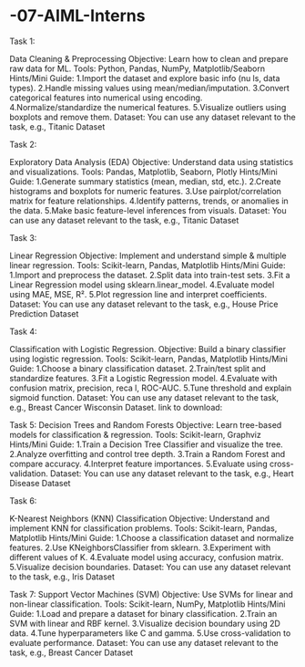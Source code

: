 # -07-AIML-Interns
Task 1: 

Data Cleaning & Preprocessing
 Objective: Learn how to clean and prepare raw data for ML.
 Tools: Python, Pandas, NumPy, Matplotlib/Seaborn
 Hints/Mini Guide:
 1.Import the dataset and explore basic info (nu ls, data types).
 2.Handle missing values using mean/median/imputation.
 3.Convert categorical features into numerical using encoding.
 4.Normalize/standardize the numerical features.
 5.Visualize outliers using boxplots and remove them.
 Dataset: You can use any dataset relevant to the task, e.g., Titanic Dataset


Task 2: 

Exploratory Data Analysis (EDA)
 Objective: Understand data using statistics and visualizations.
 Tools:  Pandas, Matplotlib, Seaborn, Plotly
 Hints/Mini Guide:
 1.Generate summary statistics (mean, median, std, etc.).
 2.Create histograms and boxplots for numeric features.
 3.Use pairplot/correlation matrix for feature relationships.
 4.Identify patterns, trends, or anomalies in the data.
 5.Make basic feature-level inferences from visuals.
 Dataset: You can use any dataset relevant to the task, e.g., Titanic Dataset

Task 3: 

Linear Regression
 Objective: Implement and understand simple & multiple linear regression. 
Tools:  Scikit-learn, Pandas, Matplotlib
 Hints/Mini Guide:
 1.Import and preprocess the dataset.
 2.Split data into train-test sets.
 3.Fit a Linear Regression model using sklearn.linear_model.
 4.Evaluate model using MAE, MSE, R².
 5.Plot regression line and interpret coefficients.
 Dataset: You can use any dataset relevant to the task, e.g., House Price Prediction Dataset
 


Task 4: 

Classification with Logistic Regression.
 Objective: Build a binary classifier using logistic regression. 
Tools:  Scikit-learn, Pandas, Matplotlib
 Hints/Mini Guide:
 1.Choose a binary classification dataset.
 2.Train/test split and standardize features.
 3.Fit a Logistic Regression model.
 4.Evaluate with confusion matrix, precision, reca l, ROC-AUC.
 5.Tune threshold and explain sigmoid function.
 Dataset: You can use any dataset relevant to the task, e.g., Breast Cancer Wisconsin Dataset.
 link to download:  


Task 5: Decision Trees and Random Forests
 Objective: Learn tree-based models for classification & regression. 
Tools:  Scikit-learn, Graphviz
 Hints/Mini Guide:
 1.Train a Decision Tree Classifier and visualize the tree.
 2.Analyze overfitting and control tree depth.
 3.Train a Random Forest and compare accuracy.
 4.Interpret feature importances.
 5.Evaluate using cross-validation.
 Dataset: You can use any dataset relevant to the task, e.g., Heart Disease Dataset
 
Task 6: 

K-Nearest Neighbors (KNN) Classification
 Objective: Understand and implement KNN for classification problems.
 Tools:  Scikit-learn, Pandas, Matplotlib
 Hints/Mini Guide:
 1.Choose a classification dataset and normalize features.
 2.Use KNeighborsClassifier from sklearn.
 3.Experiment with different values of K.
 4.Evaluate model using accuracy, confusion matrix.
 5.Visualize decision boundaries.
 Dataset: You can use any dataset relevant to the task, e.g., Iris Dataset
 


Task 7: 
Support Vector Machines (SVM)
 Objective: Use SVMs for linear and non-linear classification.
 Tools:  Scikit-learn, NumPy, Matplotlib
 Hints/Mini Guide:
 1.Load and prepare a dataset for binary classification.
 2.Train an SVM with linear and RBF kernel.
 3.Visualize decision boundary using 2D data.
 4.Tune hyperparameters like C and gamma.
 5.Use cross-validation to evaluate performance.
 Dataset: You can use any dataset relevant to the task, e.g., Breast Cancer Dataset
 